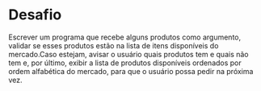 ﻿# Desafio

​Escrever um programa que recebe alguns produtos como argumento, validar se esses produtos estão na lista de itens disponíveis do mercado.Caso estejam, avisar o usuário quais produtos tem e quais não tem e, por último, exibir a lista de produtos disponíveis ​ordenados por ordem alfabética do mercado, para que o usuário possa pedir na próxima vez.